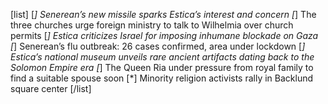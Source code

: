 [list]
[*] Senerean’s new missile sparks Estica’s interest and concern
[*] The three churches urge foreign ministry to talk to Wilhelmia over church permits
[*] Estica criticizes Israel for imposing inhumane blockade on Gaza
[*] Senerean’s flu outbreak: 26 cases confirmed, area under lockdown
[*] Estica’s national museum unveils rare ancient artifacts dating back to the Solomon Empire era
[*] The Queen Ria under pressure from royal family to find a suitable spouse soon
[*] Minority religion activists rally in Backlund square center
[/list]
